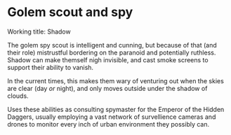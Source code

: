 # Golem scout and spy

Working title: Shadow

The golem spy scout is intelligent and cunning, but because of that (and their role) mistrustful bordering on the paranoid and potentially ruthless.
Shadow can make themself nigh invisible, and cast smoke screens to support their ability to vanish.

In the current times, this makes them wary of venturing out when the skies are clear (day _or_ night), and only moves outside under the shadow of clouds.

Uses these abilities as consulting spymaster for the Emperor of the Hidden Daggers, usually employing a vast network of survellience cameras and drones to monitor every inch of urban environment they possibly can.
